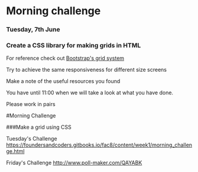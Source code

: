 # Morning challenge

### Tuesday, 7th June

### Create a CSS library for making grids in HTML

For reference check out [Bootstrap's grid system](http://getbootstrap.com/css/#grid)

Try to achieve the same responsiveness for different size screens

Make a note of the useful resources you found

You have until 11:00 when we will take a look at what you have done.

Please work in pairs

#Morning Challenge

###Make a grid using CSS

Tuesday's Challenge
https://foundersandcoders.gitbooks.io/fac8/content/week1/morning_challenge.html


Friday's Challenge
http://www.poll-maker.com/QAYABK